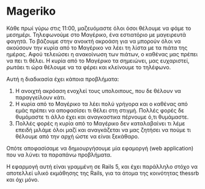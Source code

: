 # Mageriko

Κάθε πρωί γύρω στις 11:00, μαζευόμαστε όλοι όσοι θέλουμε να φάμε το
μεσημέρι. Τηλεφωνούμε στο Μαγέρικο, ένα εστιατόριο με μαγειρευτά φαγητά.
Το βάζουμε στην ανοικτή ακροάση για να μπορούν όλοι να ακούσουν την
κυρία από το Μαγέρικο να λέει τη λίστα με τα πιάτα της ημέρας. Αφού
τελειώσει η ανακοίνωση των πιάτων, ο καθένας μας πρέπει να πει τι θέλει.
Η κυρία από το Μαγέρικο τα σημειώνει, μας ευχαριστεί, ρωτάει τι ώρα
θέλουμε να τα φέρει και κλείνουμε το τηλέφωνο.

Αυτή η διαδικασία έχει κάποια προβλήματα:

1. Η ανοιχτή ακρόαση ενοχλεί τους υπολοιπους, που δε θέλουν να
   παραγγείλουν κάτι.
2. Η κυρία από το Μαγέρικο τα λέει πολύ γρήγορα και ο καθένας από εμάς
   πρέπει να αποφασίσει τι θέλει στη στιγμή. Πολλές φορές δε θυμόμαστε
   τι άλλο έχει και αναγκαστικα πέρνουμε ό,τι θυμάμαστε.
3. Πολλές φορές η κυρία από το Μαγέρικο δεν καταλαβαίνει τι λέμε επειδή
   μιλάμε όλοι μαζί και αναγκάζεται να μας ζητήσει να πούμε τι θέλουμε
   από την αρχή ώστε να είναι ξεκάθαρο.

Οπότε αποφασίσαμε να δημιουργήσουμε μία εφαμοργή (web application) που
να λύνει τα παραπάνω προβλήματα.

Η εφαρμογή αυτή είναι γραμμένη σε Rails 5, και έχει παράλληλο στόχο να
αποτελλεί υλικό εκμάθησης της Rails, για τα άτομα της κοινότητας thessrb
και όχι μόνο.

